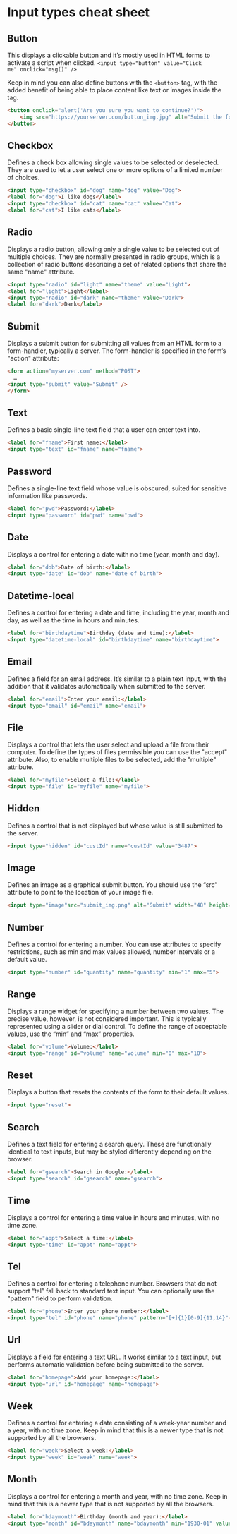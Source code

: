 # Input types cheat sheet

## Button

This displays a clickable button and it’s mostly used in HTML forms to activate a script when clicked. `<input type="button" value="Click me" onclick="msg()" />`

Keep in mind you can also define buttons with the `<button>` tag, with the added benefit of being able to place content like text or images inside the tag.

```html
<button onclick="alert('Are you sure you want to continue?')"> 
    <img src="https://yourserver.com/button_img.jpg" alt="Submit the form" height="64" width="64">
</button> 
```

## Checkbox

Defines a check box allowing single values to be selected or deselected. They are used to let a user select one or more options of a limited number of choices.

```html
<input type="checkbox" id="dog" name="dog" value="Dog">
<label for="dog">I like dogs</label>
<input type="checkbox" id="cat" name="cat" value="Cat">
<label for="cat">I like cats</label>
```

## Radio

Displays a radio button, allowing only a single value to be selected out of multiple choices. They are normally presented in radio groups, which is a collection of radio buttons describing a set of related options that share the same "name" attribute.

```html
<input type="radio" id="light" name="theme" value="Light"> 
<label for="light">Light</label> 
<input type="radio" id="dark" name="theme" value="Dark"> 
<label for="dark">Dark</label> 
```

## Submit

Displays a submit button for submitting all values from an HTML form to a form-handler, typically a server. The form-handler is specified in the form’s "action" attribute:

```html
<form action="myserver.com" method="POST">
  …
<input type="submit" value="Submit" />
</form>
```

## Text

Defines a basic single-line text field that a user can enter text into. 

```html
<label for="fname">First name:</label> 
<input type="text" id="fname" name="fname"> 
```

## Password

Defines a single-line text field whose value is obscured, suited for sensitive information like passwords.

```html
<label for="pwd">Password:</label> 
<input type="password" id="pwd" name="pwd">
```

## Date

Displays a control for entering a date with no time (year, month and day).

```html
<label for="dob">Date of birth:</label>
<input type="date" id="dob" name="date of birth">
```

## Datetime-local

Defines a control for entering a date and time, including the year, month and day, as well as the time in hours and minutes.

```html
<label for="birthdaytime">Birthday (date and time):</label>
<input type="datetime-local" id="birthdaytime" name="birthdaytime">
```

## Email

Defines a field for an email address. It’s similar to a plain text input, with the addition that it validates automatically when submitted to the server.

```html
<label for="email">Enter your email:</label>
<input type="email" id="email" name="email">
```

## File

Displays a control that lets the user select and upload a file from their computer. To define the types of files permissible you can use the "accept" attribute. Also, to enable multiple files to be selected, add the "multiple" attribute.

```html
<label for="myfile">Select a file:</label>
<input type="file" id="myfile" name="myfile">
```

## Hidden

Defines a control that is not displayed but whose value is still submitted to the server.

```html
<input type="hidden" id="custId" name="custId" value="3487">
```

## Image

Defines an image as a graphical submit button. You should use the “src” attribute to point to the location of your image file.

```html
<input type="image"src="submit_img.png" alt="Submit" width="48" height="48">
```

## Number

Defines a control for entering a number. You can use attributes to specify restrictions, such as min and max values allowed, number intervals or a default value.

```html
<input type="number" id="quantity" name="quantity" min="1" max="5">
```

## Range

Displays a range widget for specifying a number between two values. The precise value, however, is not considered important. This is typically represented using a slider or dial control. To define the range of acceptable values, use the “min” and “max” properties.

```html
<label for="volume">Volume:</label>
<input type="range" id="volume" name="volume" min="0" max="10">
```

## Reset

Displays a button that resets the contents of the form to their default values.

```html
<input type="reset">
```

## Search

Defines a text field for entering a search query. These are functionally identical to text inputs, but may be styled differently depending on the browser.

```html
<label for="gsearch">Search in Google:</label>
<input type="search" id="gsearch" name="gsearch">
```

## Time

Displays a control for entering a time value in hours and minutes, with no time zone.

```html
<label for="appt">Select a time:</label>
<input type="time" id="appt" name="appt">
```

## Tel

Defines a control for entering a telephone number. Browsers that do not support “tel” fall back to standard text input. You can optionally use the "pattern" field to perform validation.

```html
<label for="phone">Enter your phone number:</label>
<input type="tel" id="phone" name="phone" pattern="[+]{1}[0-9]{11,14}">
```

## Url

Displays a field for entering a text URL. It works similar to a text input, but performs automatic validation before being submitted to the server.

```html
<label for="homepage">Add your homepage:</label>
<input type="url" id="homepage" name="homepage">
```

## Week

Defines a control for entering a date consisting of a week-year number and a year, with no time zone. Keep in mind that this is a newer type that is not supported by all the browsers.

```html
<label for="week">Select a week:</label>
<input type="week" id="week" name="week">
```

## Month

Displays a control for entering a month and year, with no time zone. Keep in mind that this is a newer type that is not supported by all the browsers.

```html
<label for="bdaymonth">Birthday (month and year):</label>
<input type="month" id="bdaymonth" name="bdaymonth" min="1930-01" value="2000-01">
```
